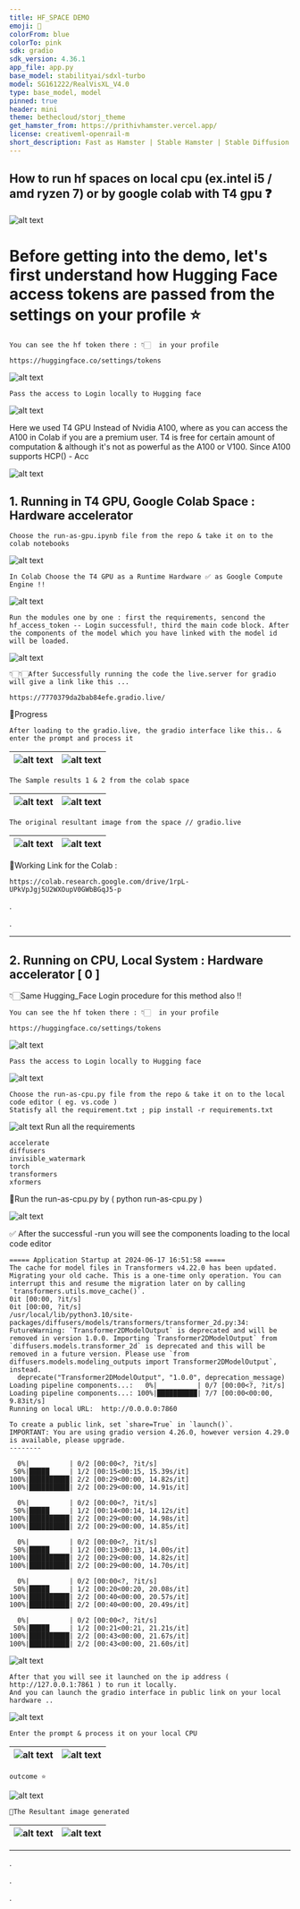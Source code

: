```yaml
---
title: HF_SPACE DEMO
emoji: 🐹
colorFrom: blue
colorTo: pink
sdk: gradio
sdk_version: 4.36.1
app_file: app.py
base_model: stabilityai/sdxl-turbo
model: SG161222/RealVisXL_V4.0
type: base_model, model
pinned: true
header: mini
theme: bethecloud/storj_theme
get_hamster_from: https://prithivhamster.vercel.app/
license: creativeml-openrail-m
short_description: Fast as Hamster | Stable Hamster | Stable Diffusion
---
```


## How to run hf spaces on local cpu (ex.intel i5 / amd ryzen 7) or by google colab with T4 gpu ❓

![alt text](assets/cpugpu.gif)

# Before getting into the demo, let's first understand how Hugging Face access tokens are passed from the settings on your profile ⭐

    You can see the hf token there : 👇🏻  in your profile
    
    https://huggingface.co/settings/tokens

![alt text](assets/at.png)

    Pass the access to Login locally to Hugging face

![alt text](assets/accesstokengpu.png)

   Here we used T4 GPU Instead of Nvidia A100, where as you can access the A100 in Colab if you are a premium user. T4 is free for certain amount of computation & although it's not as powerful as the A100 or V100. Since A100 supports HCP() - Acc

![alt text](assets/t4.gif)

## 1. Running in T4 GPU, Google Colab Space : Hardware accelerator

    Choose the run-as-gpu.ipynb file from the repo & take it on to the colab notebooks

![alt text](choose/6.png)

    In Colab Choose the T4 GPU as a Runtime Hardware ✅ as Google Compute Engine !!
    
![alt text](assets-gpu/gpu0.png)

    Run the modules one by one : first the requirements, sencond the hf_access_token -- Login successful!, third the main code block. After the components of the model which you have linked with the model id will be loaded.
    
![alt text](assets-gpu/gpu4.png)

    👇🏻👇🏻After Successfully running the code the live.server for gradio will give a link like this ...

    https://7770379da2bab84efe.gradio.live/
    
🚀Progress

    After loading to the gradio.live, the gradio interface like this.. & enter the prompt and process it


| ![alt text](assets-gpu/gpu3.png) |![alt text](assets-gpu/gpu1.png) |
|---------------------------|--------------------------|


    The Sample results 1 & 2 from the colab space

| ![alt text](assets-gpu/gpu5.png) |![alt text](assets-gpu/gpu6.png) |
|---------------------------|--------------------------|

    The original resultant image from the space // gradio.live 

| ![alt text](assets/image1.png) |![alt text](assets/image2.png) |
|---------------------------|--------------------------|

🚀Working Link for the Colab :

    https://colab.research.google.com/drive/1rpL-UPkVpJgj5U2WXOupV0GWbBGqJ5-p

.

.

-----------------------------------------------------------------------------------------------------------------------------------------------------------------


## 2. Running on CPU, Local System : Hardware accelerator [ 0 ] 

👇🏻Same Hugging_Face Login procedure for this method also !!

    You can see the hf token there : 👇🏻  in your profile
    
    https://huggingface.co/settings/tokens

![alt text](assets/at.png)

    Pass the access to Login locally to Hugging face

![alt text](assets/accesstokengpu.png)

    Choose the run-as-cpu.py file from the repo & take it on to the local code editor ( eg. vs.code )
    Statisfy all the requirement.txt ; pip install -r requirements.txt

![alt text](choose/7.png)
Run all the requirements

    accelerate
    diffusers
    invisible_watermark
    torch
    transformers
    xformers

🚀Run the run-as-cpu.py by ( python run-as-cpu.py )

![alt text](assets-cpu/cpu.png)

✅ After the successful -run you will see the components loading to the local code editor 

    ===== Application Startup at 2024-06-17 16:51:58 =====
    The cache for model files in Transformers v4.22.0 has been updated. Migrating your old cache. This is a one-time only operation. You can interrupt this and resume the migration later on by calling `transformers.utils.move_cache()`.
    0it [00:00, ?it/s]
    0it [00:00, ?it/s]
    /usr/local/lib/python3.10/site-packages/diffusers/models/transformers/transformer_2d.py:34: FutureWarning: `Transformer2DModelOutput` is deprecated and will be removed in version 1.0.0. Importing `Transformer2DModelOutput` from `diffusers.models.transformer_2d` is deprecated and this will be removed in a future version. Please use `from diffusers.models.modeling_outputs import Transformer2DModelOutput`, instead.
      deprecate("Transformer2DModelOutput", "1.0.0", deprecation_message)
    Loading pipeline components...:   0%|          | 0/7 [00:00<?, ?it/s]
    Loading pipeline components...: 100%|██████████| 7/7 [00:00<00:00,  9.83it/s]
    Running on local URL:  http://0.0.0.0:7860
    
    To create a public link, set `share=True` in `launch()`.
    IMPORTANT: You are using gradio version 4.26.0, however version 4.29.0 is available, please upgrade.
    --------
    
      0%|          | 0/2 [00:00<?, ?it/s]
     50%|█████     | 1/2 [00:15<00:15, 15.39s/it]
    100%|██████████| 2/2 [00:29<00:00, 14.82s/it]
    100%|██████████| 2/2 [00:29<00:00, 14.91s/it]
    
      0%|          | 0/2 [00:00<?, ?it/s]
     50%|█████     | 1/2 [00:14<00:14, 14.12s/it]
    100%|██████████| 2/2 [00:29<00:00, 14.98s/it]
    100%|██████████| 2/2 [00:29<00:00, 14.85s/it]
    
      0%|          | 0/2 [00:00<?, ?it/s]
     50%|█████     | 1/2 [00:13<00:13, 14.00s/it]
    100%|██████████| 2/2 [00:29<00:00, 14.82s/it]
    100%|██████████| 2/2 [00:29<00:00, 14.70s/it]
    
      0%|          | 0/2 [00:00<?, ?it/s]
     50%|█████     | 1/2 [00:20<00:20, 20.08s/it]
    100%|██████████| 2/2 [00:40<00:00, 20.57s/it]
    100%|██████████| 2/2 [00:40<00:00, 20.49s/it]
    
      0%|          | 0/2 [00:00<?, ?it/s]
     50%|█████     | 1/2 [00:21<00:21, 21.21s/it]
    100%|██████████| 2/2 [00:43<00:00, 21.67s/it]
    100%|██████████| 2/2 [00:43<00:00, 21.60s/it]

![alt text](assets-cpu/cpu1.png)

    After that you will see it launched on the ip address ( http://127.0.0.1:7861 ) to run it locally. 
    And you can launch the gradio interface in public link on your local hardware ..

![alt text](assets-cpu/cpu4.png)

    Enter the prompt & process it on your local CPU


| ![alt text](assets-cpu/cpu2.png) |![alt text](assets-cpu/cpu3.png) |
|---------------------------|--------------------------|

    outcome ⭐
    
![alt text](assets-cpu/cpu0.png)

    🚀The Resultant image generated


| ![alt text](assets/image3.webp) |![alt text](assets/image4.webp) |
|---------------------------|--------------------------|


----------------------------------------------------------------------------------


.

.

.
